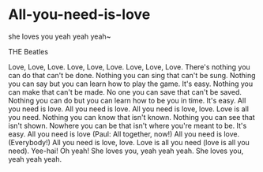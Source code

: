 # All-you-need-is-love
she loves you yeah yeah yeah~

THE Beatles

Love, Love, Love.
Love, Love, Love.
Love, Love, Love.
There's nothing you can do that can't be done.
Nothing you can sing that can't be sung.
Nothing you can say but you can learn how to play the game.
It's easy.
Nothing you can make that can't be made.
No one you can save that can't be saved.
Nothing you can do but you can learn how to be you in time.
It's easy.
All you need is love.
All you need is love.
All you need is love, love.
Love is all you need.
Nothing you can know that isn't known.
Nothing you can see that isn't shown.
Nowhere you can be that isn't where you're meant to be.
It's easy.
All you need is love (Paul: All together, now!)
All you need is love. (Everybody!)
All you need is love, love.
Love is all you need (love is all you need).
Yee-hai!
Oh yeah!
She loves you, yeah yeah yeah.
She loves you, yeah yeah yeah.
